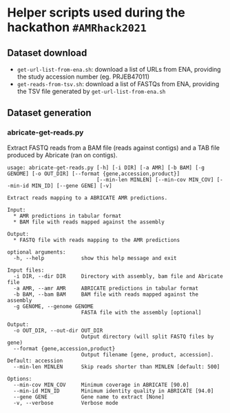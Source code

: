 # Helper scripts used during the hackathon `#AMRhack2021`

## Dataset download
* `get-url-list-from-ena.sh`: download a list of URLs from ENA, providing the study accession number (eg. PRJEB47011)
* `get-reads-from-tsv.sh`: download a list of FASTQs from ENA, providing the TSV file generated by `get-url-list-from-ena.sh`

## Dataset generation

### abricate-get-reads.py

Extract FASTQ reads from a BAM file (reads against contigs) and a TAB file produced by Abricate (ran on contigs).

```
usage: abricate-get-reads.py [-h] [-i DIR] [-a AMR] [-b BAM] [-g GENOME] [-o OUT_DIR] [--format {gene,accession,product}]
                             [--min-len MINLEN] [--min-cov MIN_COV] [--min-id MIN_ID] [--gene GENE] [-v]

Extract reads mapping to a ABRICATE AMR predictions.

Input: 
  * AMR predictions in tabular format
  * BAM file with reads mapped against the assembly

Output:
  * FASTQ file with reads mapping to the AMR predictions

optional arguments:
  -h, --help            show this help message and exit

Input files:
  -i DIR, --dir DIR     Directory with assembly, bam file and Abricate file
  -a AMR, --amr AMR     ABRICATE predictions in tabular format
  -b BAM, --bam BAM     BAM file with reads mapped against the assembly
  -g GENOME, --genome GENOME
                        FASTA file with the assembly [optional]

Output:
  -o OUT_DIR, --out-dir OUT_DIR
                        Output directory (will split FASTQ files by gene)
  --format {gene,accession,product}
                        Output filename [gene, product, accession]. Default: accession
  --min-len MINLEN      Skip reads shorter than MINLEN [default: 500]

Options:
  --min-cov MIN_COV     Minimum coverage in ABRICATE [90.0]
  --min-id MIN_ID       Minimum identity quality in ABRICATE [94.0]
  --gene GENE           Gene name to extract [None]
  -v, --verbose         Verbose mode
  ```